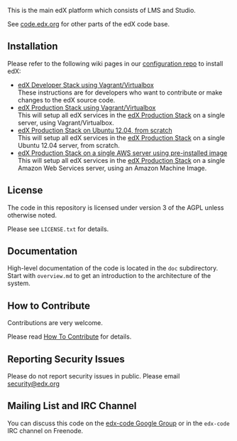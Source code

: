 This is the main edX platform which consists of LMS and Studio.

See [code.edx.org](http://code.edx.org/) for other parts of the edX code base.

Installation
------------

Please refer to the following wiki pages in our [configuration repo](https://github.com/edx/configuration) to install edX:

* [edX Developer Stack using Vagrant/Virtualbox](https://github.com/edx/configuration/wiki/edX-Developer-Stack)
<br/>These instructions are for developers who want to contribute or make changes to the edX source code.
* [edX Production Stack using Vagrant/Virtualbox](https://github.com/edx/configuration/wiki/edx-Production-stack--installation-using-Vagrant-Virtualbox) 
<br/>This will setup all edX services in the [edX Production Stack](https://github.com/edx/configuration/wiki/edX-Production-Stack) on a single server, using Vagrant/Virtualbox.
* [edX Production Stack on Ubuntu 12.04, from scratch](https://github.com/edx/configuration/wiki/edX-Ubuntu-12.04-Installation) 
<br/>This will setup all edX services in the [edX Production Stack](https://github.com/edx/configuration/wiki/edX-Production-Stack) on a single Ubuntu 12.04 server, from scratch.
* [edX Production Stack on a single AWS server using pre-installed image](https://github.com/edx/configuration/wiki/Single-AWS-server-installation-using-Amazon-Machine-Image)
<br/>This will setup all edX services in the [edX Production Stack](https://github.com/edx/configuration/wiki/edX-Production-Stack) on a single Amazon Web Services server, using an Amazon Machine Image.


License
-------

The code in this repository is licensed under version 3 of the AGPL unless
otherwise noted.

Please see ``LICENSE.txt`` for details.

Documentation
------------

High-level documentation of the code is located in the `doc` subdirectory. Start
with `overview.md` to get an introduction to the architecture of the system.

How to Contribute
-----------------

Contributions are very welcome.

Please read [How To Contribute](https://github.com/edx/edx-platform/wiki/How-To-Contribute) for details.

Reporting Security Issues
-------------------------

Please do not report security issues in public. Please email security@edx.org

Mailing List and IRC Channel
----------------------------

You can discuss this code on the [edx-code Google Group](https://groups.google.com/forum/#!forum/edx-code) or in the
`edx-code` IRC channel on Freenode.
